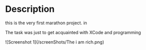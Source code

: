 #  Description

this is the very first marathon project. in

The task was just to get acquainted with XCode and programming



![Screenshot 1](/screenShots/The i am rich.png)
